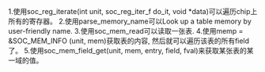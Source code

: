 1.使用soc_reg_iterate(int unit, soc_reg_iter_f do_it, void *data)可以遍历chip上所有的寄存器。
2.使用parse_memory_name可以Look up a table memory by user-friendly name.
3.使用soc_mem_read可以读取一张表.
4.使用memp = &SOC_MEM_INFO (unit, mem)获取表的内容, 然后就可以遍历该表的所有field了。
5.使用soc_mem_field_get(unit, mem, entry, field, fval)来获取某张表的某一域的值。
